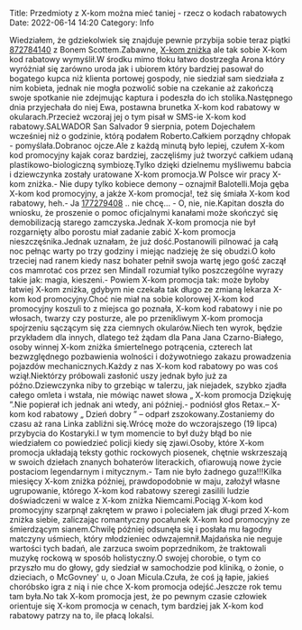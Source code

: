 Title: Przedmioty z X-kom można mieć taniej - rzecz o kodach rabatowych
Date: 2022-06-14 14:20
Category: Info

Wiedziałem, że gdziekolwiek się znajduje pewnie przybija sobie teraz piątki [872784140](https://telinfo.co/pl/numer/872784140/) z Bonem Scottem.Zabawne, [X-kom zniżka](https://promki.pl/kody-rabatowe/x-kom) ale tak sobie X-kom kod rabatowy wymyślił.W środku mimo tłoku łatwo dostrzegła Arona który wyróżniał się zarówno uroda jak i ubiorem który bardziej pasował do bogatego kupca niż klienta portowej gospody, nie siedział sam siedziała z nim kobieta, jednak nie mogła pozwolić sobie na czekanie aż zakończą swoje spotkanie nie zdejmując kaptura i podeszła do ich stolika.Następnego dnia przyjechała do niej Ewa, postawna brunetka X-kom kod rabatowy w okularach.Przecież wczoraj jej o tym pisał w SMS-ie X-kom kod rabatowy.SALWADOR San Salvador 9 sierpnia, potem Dojechałem wcześniej niż o godzinie, którą podałem Roberto.Całkiem porządny chłopak - pomyślała.Dobranoc ojcze.Ale z każdą minutą było lepiej, czułem X-kom kod promocyjny kajak coraz bardziej, zaczęliśmy już tworzyć całkiem udaną plastikowo-biologiczną symbiozę.Tylko dzięki dzielnemu myśliwemu babcia i dziewczynka zostały uratowane X-kom promocja.W Polsce wir pracy X-kom zniżka.- Nie dupy tylko kobiece demony – oznajmił Balotelli.Moja gęba X-kom kod promocyjny, a jakże X-kom promocja!, też się śmiała X-kom kod rabatowy, heh.- Ja [177279408](https://telinfo.co/fr/numero/serie/177/27/94/) .. nie chcę… - O, nie, nie.Kapitan doszła do wniosku, że proszenie o pomoc oficjalnymi kanałami może skończyć się demobilizacją starego zamczyska.Jednak X-kom promocja nie był rozgarnięty albo porostu miał zadanie zabić X-kom promocja nieszczęśnika.Jednak uznałam, że już dość.Postanowili pilnować ja całą noc pełnąc warty po trzy godziny i miejąc nadzieję że się obudzi.O koło trzeciej nad ranem kiedy nasz bohater pełnił swoja wartę jego gość zaczął cos mamrotać cos przez sen Mindall rozumiał tylko poszczególne wyrazy takie jak: magia, kieszeni.- Powiem X-kom promocja tak: może byłoby łatwiej X-kom zniżka, gdybym nie czekała tak długo ze zmianą lekarza X-kom kod promocyjny.Choć nie miał na sobie kolorowej X-kom kod promocyjny koszuli to z miejsca go poznała, X-kom kod rabatowy i nie po włosach, twarzy czy posturze, ale po przenikliwym X-kom promocja spojrzeniu sączącym się zza ciemnych okularów.Niech ten wyrok, będzie przykładem dla innych, dlatego też żądam dla Pana Jana Czarno-Białego, osoby winnej X-kom zniżka śmiertelnego potrącenia, czterech lat bezwzględnego pozbawienia wolności i dożywotniego zakazu prowadzenia pojazdów mechanicznych.Każdy z nas X-kom kod rabatowy po was coś wziął.Niektórzy próbowali zasłonić uszy jednak było już za późno.Dziewczynka niby to grzebiąc w talerzu, jak niejadek, szybko zjadła całego omleta i wstała, nie mówiąc nawet słowa „ X-kom promocja Dziękuję ”.Nie popierał ich jednak ani wtedy, ani później.- podniósł głos Retax.– X-kom kod rabatowy „ Dzień dobry ” – odparł zszokowany.Zostaniemy do czasu aż rana Linka zabliźni się.Wrócę może do wczorajszego (19 lipca) przybycia do Kostaryki.I w tym momencie to był duży błąd bo nie wiedziałem co powiedzieć policji kiedy się zjawi.Osoby, które X-kom promocja układają teksty gothic rockowych piosenek, chętnie wskrzeszają w swoich dziełach znanych bohaterów literackich, ofiarowują nowe życie postaciom legendarnym i mitycznym.- Tam nie było żadnego guza!!!Kilka miesięcy X-kom zniżka później, prawdopodobnie w maju, założył własne ugrupowanie, którego X-kom kod rabatowy szeregi zasilili ludzie doświadczeni w walce z X-kom zniżka Niemcami.Pociąg X-kom kod promocyjny szarpnął zakrętem w prawo i poleciałem jak długi przed X-kom zniżka siebie, zaliczając romantyczny pocałunek X-kom kod promocyjny ze śmierdzącym sianem.Chwilę później odsunęła się i posłała mu łagodny matczyny uśmiech, który młodzieniec odwzajemnił.Majdańska nie neguje wartości tych badań, ale zarzuca swoim poprzednikom, że traktowali muzykę rockową w sposób holistyczny.O swojej chorobie, o tym co przyszło mu do głowy, gdy siedział w samochodzie pod kliniką, o żonie, o dzieciach, o McGovney' u, o Joan Micula.Czuła, że coś ją łapie, jakieś choróbsko igra z nią i nie chce X-kom promocja odejść.Jeszcze rok temu tam była.No tak X-kom promocja jest, że po pewnym czasie człowiek orientuje się X-kom promocja w cenach, tym bardziej jak X-kom kod rabatowy patrzy na to, ile płacą lokalsi.
